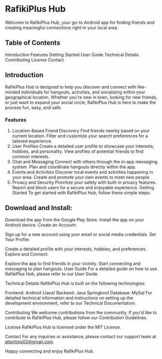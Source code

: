 # RafikiPlus Hub
Welcome to RafikiPlus Hub, your go-to Android app for finding friends and creating meaningful connections right in your local area.

## Table of Contents
Introduction
Features
Getting Started
User Guide
Technical Details
Contributing
License
Contact
## Introduction
RafikiPlus Hub is designed to help you discover and connect with like-minded individuals for hangouts, activities, and socializing within your geographical location. Whether you're new in town, looking for new friends, or just want to expand your social circle, RafikiPlus Hub is here to make the process fun, easy, and safe.

### Features
1. Location-Based Friend Discovery
   Find friends nearby based on your current location.
   Filter and customize your search preferences for a tailored experience.
2. User Profiles
   Create a detailed user profile to showcase your interests, hobbies, and personality.
   View profiles of potential friends to find common interests.
3. Chat and Messaging
   Connect with others through the in-app messaging system.
   Plan and coordinate hangouts directly within the app.
4. Events and Activities
   Discover local events and activities happening in your area.
   Create and promote your own events to meet new people.
5. Privacy and Security
   Prioritize your safety with built-in privacy features.
   Report and block users for a secure and enjoyable experience.
   Getting Started
   To get started with RafikiPlus Hub, follow these simple steps:

## Download and Install:

Download the app from the Google Play Store.
Install the app on your Android device.
Create an Account:

Sign up for a new account using your email or social media credentials.
Set Your Profile:

Create a detailed profile with your interests, hobbies, and preferences.
Explore and Connect:

Explore the app to find friends in your vicinity.
Start connecting and messaging to plan hangouts.
User Guide
For a detailed guide on how to use RafikiPlus Hub, please refer to our User Guide.

Technical Details
RafikiPlus Hub is built on the following technologies:

Frontend: Android (Java)
Backend: Java Springboot
Database: MySql
For detailed technical information and instructions on setting up the development environment, refer to our Technical Documentation.

Contributing
We welcome contributions from the community. If you'd like to contribute to RafikiPlus Hub, please follow our Contribution Guidelines.

License
RafikiPlus Hub is licensed under the MIT License.

Contact
For any inquiries or assistance, please contact our support team at allanlimo02@gmail.com. 

Happy connecting and enjoy RafikiPlus Hub.